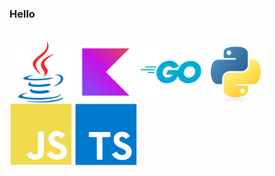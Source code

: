 ### Hello

<!--
**rafaelpontello/rafaelpontello** is a ✨ _special_ ✨ repository because its `README.md` (this file) appears on your GitHub profile.

Here are some ideas to get you started:

- 🔭 I’m currently working on ...
- 🌱 I’m currently learning ...
- 👯 I’m looking to collaborate on ...
- 🤔 I’m looking for help with ...
- 💬 Ask me about ...
- 📫 How to reach me: ...
- 😄 Pronouns: ...
- ⚡ Fun fact: ...
-->

<div style="display: inline_block"><br>
  <img align="center" alt="Java" height="100" width="100" src="https://github.com/devicons/devicon/blob/master/icons/java/java-original.svg">
  <img align="center" alt="Kotlin height="100" width="100" src="https://github.com/devicons/devicon/blob/master/icons/kotlin/kotlin-original.svg">
  <img align="center" alt="Go" height="100" width="100" src="https://github.com/devicons/devicon/blob/master/icons/go/go-original-wordmark.svg">
  <img align="center" alt="Python" height="100" width="100" src="https://github.com/devicons/devicon/blob/master/icons/python/python-original.svg">
  <img align="center" alt="Javascript" height="100" width="100" src="https://raw.githubusercontent.com/devicons/devicon/master/icons/javascript/javascript-plain.svg">
  <img align="center" alt="Typescript" height="100" width="100" src="https://raw.githubusercontent.com/devicons/devicon/master/icons/typescript/typescript-plain.svg">  
</div>
